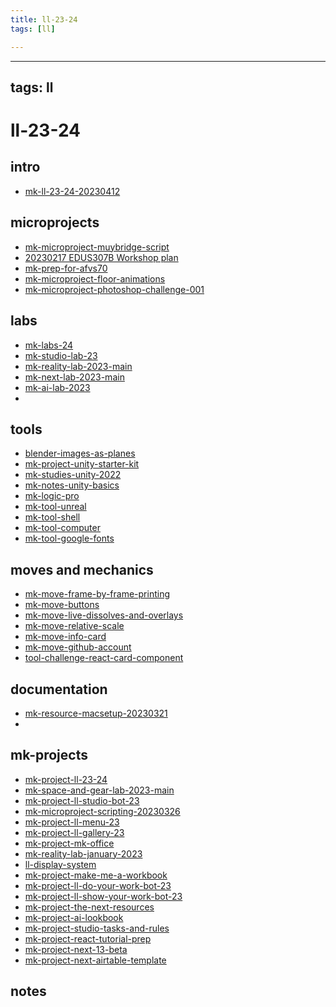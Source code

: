 ```yaml
---
title: ll-23-24
tags: [ll]

---
```


---
tags: ll
---

ll-23-24
===

intro
---
- [mk-ll-23-24-20230412](/yHw0U9nvQ5yGxpIK1yLsaw)


microprojects
---

- [mk-microproject-muybridge-script](/jCQ4LP1dT0KDoECAD3f9LA)
- [20230217 EDUS307B Workshop plan](/PoKM8cYNSDyOCioB_nIQ-g)
- [mk-prep-for-afvs70](/7dGWufKuQ067jVD_McpNsw)
- [mk-microproject-floor-animations](/g6a11W-rTdKdld0mKP_Hlw)
- [mk-microproject-photoshop-challenge-001](/wF9a7ryPRiePvY7DgxovNg)


labs
---
- [mk-labs-24](/gUlWnEjNQi65qLj1Z4OdUQ)
- [mk-studio-lab-23](/2msBzIOxQOSCfRxof1oJiQ)
- [mk-reality-lab-2023-main](/Ka3BsxpxQZ6OxLnY37qEGw)
- [mk-next-lab-2023-main](/SUnU2yGaT7OpmeDAd8y5qQ)
- [mk-ai-lab-2023](/ttnCLFayTgup31j0b5TaJA)
- 



tools
---
- [blender-images-as-planes](/JmWCwLIhRYWnMGOYD-Mw5g)
- [mk-project-unity-starter-kit](/cJEbGtqrTfC5eEShwEKFHg)
- [mk-studies-unity-2022](/h-67jlQ9TMq0v_VJ61hi4g)
- [mk-notes-unity-basics](/ymkGk7D-QqyjWUZuZ0-_BQ)
- [mk-logic-pro](/WzkxzKU1RTOr8YLR2ulG3Q)
- [mk-tool-unreal](/gSvCHupCS_aZQzBFlOuqHg)
- [mk-tool-shell](/ZWzc1wVfQnGZLzwNyqISIA)
- [mk-tool-computer](/3jn85IEBTnG3w56vn1GZrA)
- [mk-tool-google-fonts](/67-Rhk9HQsGn98Spr9Xibg)


moves and mechanics
---
- [mk-move-frame-by-frame-printing](/2_cXM5l-T-Wygcc2OzHBHA)
- [mk-move-buttons](/jbsAzt4jRBuVDyrGAAu_qw)
- [mk-move-live-dissolves-and-overlays](/6NzLNPSyTdKPMdW62JAabQ)
- [mk-move-relative-scale](/p16WcKGZT2mq-XaskN9eSw)
- [mk-move-info-card](/9BMYCviZTt6KGLJLrLcHCg)
- [mk-move-github-account](/kalHyB6BTXSOcNS46bEUIw)
- [tool-challenge-react-card-component](/RSW1Z2z6Syini9JzPcNnSQ)


documentation
---
- [mk-resource-macsetup-20230321](/DBkNG0YVRj6oHcPGFB7ojA)
- 



mk-projects
---
- [mk-project-ll-23-24](/QGj55GXiRwCYHYH99TKGsA)
- [mk-space-and-gear-lab-2023-main](/8buRUq5mQCuQqxOR9E-K6g)
- [mk-project-ll-studio-bot-23](/WaxzlixRRomUG9ZZMnGwNw)
- [mk-microproject-scripting-20230326](/XQjaZnVwRA-2105a4dWiTg)
- [mk-project-ll-menu-23](/yKja1-RYRzyzqd6f_iaMUw)
- [mk-project-ll-gallery-23](/SH1aer_nTmC4xoP83sb3mA)
- [mk-project-mk-office](/rjbEJZWBRb6HavZnGRH9YQ)
- [mk-reality-lab-january-2023](/Ka3BsxpxQZ6OxLnY37qEGw)
- [ll-display-system](/kR0wvaghSASDw6_RmfN2kA)
- [mk-project-make-me-a-workbook](/TjrT_yi-S8mHJwhhN678IA)
- [mk-project-ll-do-your-work-bot-23](/5nHNH5jeTxaNB_L7K4oq6Q)
- [mk-project-ll-show-your-work-bot-23](/V9nbrZ8YTF2qmE3IiPOfeQ)
- [mk-project-the-next-resources](/jYlDRbm1TcuEdTzPG-obLw)
- [mk-project-ai-lookbook](/SfD7M4qwSIq4a3Ac7mBOhw)
- [mk-project-studio-tasks-and-rules](/xByCALhHT3WNCFgfzCz6wg)
- [mk-project-react-tutorial-prep](/QXWyXPO6QFGxbzUTRamSvw)
- [mk-project-next-13-beta](/-Ypr7r8TTjGg9a4TmATbaw)
- [mk-project-next-airtable-template](/VWbgN-QuTcimBX3oRIG1gQ)

notes
---